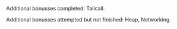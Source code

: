 Additional bonusses completed: Tailcall.

Additional bonusses attempted but not finished: Heap, Networking.